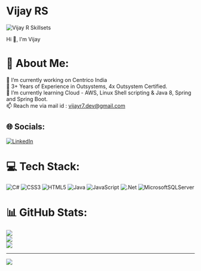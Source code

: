 # Vijay RS

![Vijay R Skillsets](https://github.com/V-R-7/V-R-7/assets/62888693/40d8566d-0c0c-43a6-9ac5-8e558233de59)

Hi 👋, I'm Vijay

# 💫 About Me:
🔭 I’m currently working on Centrico India<br>💼 3+ Years of Experience in Outsystems, 4x Outsystem Certified.<br>🌱 I’m currently learning Cloud - AWS, Linux Shell scripting & Java 8, Spring and Spring Boot. <br>📫 Reach me via mail id : vijayr7.dev@gmail.com <br>


## 🌐 Socials:
[![LinkedIn](https://img.shields.io/badge/LinkedIn-%230077B5.svg?logo=linkedin&logoColor=white)](https://linkedin.com/in/https://www.linkedin.com/in/vijay--r/) 

# 💻 Tech Stack:
![C#](https://img.shields.io/badge/c%23-%23239120.svg?style=for-the-badge&logo=c-sharp&logoColor=white) ![CSS3](https://img.shields.io/badge/css3-%231572B6.svg?style=for-the-badge&logo=css3&logoColor=white) ![HTML5](https://img.shields.io/badge/html5-%23E34F26.svg?style=for-the-badge&logo=html5&logoColor=white) ![Java](https://img.shields.io/badge/java-%23ED8B00.svg?style=for-the-badge&logo=openjdk&logoColor=white) ![JavaScript](https://img.shields.io/badge/javascript-%23323330.svg?style=for-the-badge&logo=javascript&logoColor=%23F7DF1E) ![.Net](https://img.shields.io/badge/.NET-5C2D91?style=for-the-badge&logo=.net&logoColor=white) ![MicrosoftSQLServer](https://img.shields.io/badge/Microsoft%20SQL%20Server-CC2927?style=for-the-badge&logo=microsoft%20sql%20server&logoColor=white)
# 📊 GitHub Stats:
![](https://github-readme-stats.vercel.app/api?username=V-R-7&theme=dark&hide_border=false&include_all_commits=true&count_private=true)<br/>
![](https://github-readme-streak-stats.herokuapp.com/?user=V-R-7&theme=dark&hide_border=false)<br/>
![](https://github-readme-stats.vercel.app/api/top-langs/?username=V-R-7&theme=dark&hide_border=false&include_all_commits=true&count_private=true&layout=compact)

---
[![](https://visitcount.itsvg.in/api?id=V-R-7&icon=0&color=0)](https://visitcount.itsvg.in)

<!-- Proudly created with GPRM ( https://gprm.itsvg.in ) -->
